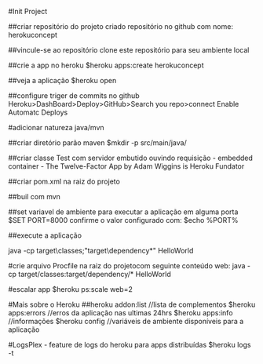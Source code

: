 #Init Project

##criar repositório do projeto
criado repositório no github com nome: herokuconcept

##vincule-se ao repositório
clone este repositório para seu ambiente local

##crie a app no heroku
$heroku apps:create herokuconcept

##veja a aplicação
$heroku open

##configure triger de commits no github
Heroku>DashBoard>Deploy>GitHub>Search you repo>connect
Enable Automatc Deploys

#adicionar natureza java/mvn

##criar diretório parão maven
$mkdir -p src/main/java/

##criar classe Test com servidor embutido ouvindo requisição - embedded container - The Twelve-Factor App by  Adam Wiggins is Heroku Fundator

##criar pom.xml na raiz do projeto

##buil com mvn

##set variavel de ambiente para executar a aplicação em alguma porta
$SET PORT=8000
confirme o valor configurado com:
$echo %PORT%

##execute a aplicação

java -cp target\classes;"target\dependency\*" HelloWorld

#crie arquivo Procfile na raiz do projetocom seguinte conteúdo
web: java -cp target/classes:target/dependency/* HelloWorld

#escalar app
$heroku ps:scale web=2 

#Mais sobre o Heroku
##heroku addon:list //lista de complementos
$heroku apps:errors //erros da aplicação nas ultimas 24hrs
$heroku apps:info //informações
$heroku config //variáveis de ambiente disponíveis para a aplicação

#LogsPlex - feature de logs do heroku para apps distribuídas
$heroku logs -t




